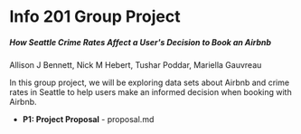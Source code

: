 # Info 201 Group Project
##### How Seattle Crime Rates Affect a User's Decision to Book an Airbnb
Allison J Bennett, Nick M Hebert, Tushar Poddar, Mariella Gauvreau

In this group project, we will be exploring data sets about Airbnb and crime rates in Seattle to help users make an informed decision when booking with Airbnb.

- **P1: Project Proposal** - proposal.md
